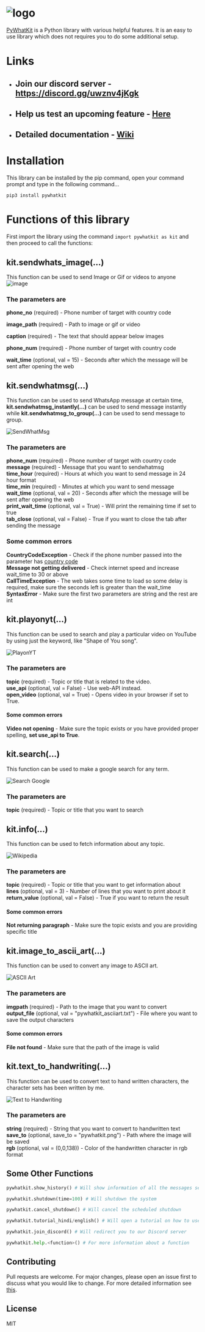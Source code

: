 
# ![logo](https://github.com/Ankit404butfound/PyWhatKit/raw/master/Images/logo.png?raw=true)

[PyWhatKit](https://pypi.org/project/pywhatkit/) is a Python library with various helpful features. It is an easy to use library which does not requires you to do some additional setup.

# Links

- ## Join our discord server - <https://discord.gg/uwznv4jKgk>

- ## Help us test an upcoming feature - [Here](https://pywhatkit.herokuapp.com/remote-kit)

- ## Detailed documentation - [Wiki](https://github.com/Ankit404butfound/PyWhatKit/wiki)

# Installation

This library can be installed by the pip command, open your command prompt and type in the following command...

`pip3 install pywhatkit`

# Functions of this library

First import the library using the command `import pywhatkit as kit` and then proceed to call the functions:
## **kit.sendwhats_image(...)**

This function can be used to send Image or Gif or videos to anyone
![image](https://user-images.githubusercontent.com/54436840/124421022-38977580-dd7e-11eb-87cd-df34811d016e.png)

### The parameters are

**phone\_no** (required) - Phone number of target with country code

**image\_path** (required) - Path to image or gif or video

**caption** (required) - The text that should appear below images

**phone\_num** (required) - Phone number of target with country code

**wait\_time** (optional, val = 15) - Seconds after which the message will be sent after opening the web


## **kit.sendwhatmsg(...)**

This function can be used to send WhatsApp message at certain time, **kit.sendwhatmsg_instantly(...)** can be used to send message instantly while **kit.sendwhatmsg_to_group(...)** can be used to send message to group.

![SendWhatMsg](https://raw.githubusercontent.com/Ankit404butfound/PyWhatKit/master/Images/sendwhatmsg.png)  

### The parameters are

**phone\_num** (required) - Phone number of target with country code  
**message** (required) - Message that you want to sendwhatmsg  
**time\_hour** (required) - Hours at which you want to send message in 24 hour format  
**time\_min** (required) - Minutes at which you want to send message  
**wait\_time** (optional, val = 20) - Seconds after which the message will be sent after opening the web  
**print\_wait_time** (optional, val = True) - Will print the remaining time if set to true  
**tab_close** (optional, val = False) - True if you want to close the tab after sending the message

### Some common errors

**CountryCodeException** - Check if the phone number passed into the parameter has [country code](https://en.wikipedia.org/wiki/List_of_country_calling_codes)  
**Message not getting delivered** - Check internet speed and increase wait\_time to 30 or above  
**CallTimeException** - The web takes some time to load so some delay is required, make sure the seconds left is greater than the wait\_time  
**SyntaxError** - Make sure the first two parameters are string and the rest are int

## **kit.playonyt(...)**

This function can be used to search and play a particular video on YouTube by using just the keyword, like "Shape of You song".  

![PlayonYT](https://raw.githubusercontent.com/Ankit404butfound/PyWhatKit/master/Images/playonyt.png)  

### The parameters are

**topic** (required) - Topic or title that is related to the video.  
**use_api** (optional, val = False) - Use web-API instead.  
**open_video** (optional, val = True) - Opens video in your browser if set to True.  

#### Some common errors

**Video not opening** - Make sure the topic exists or you have provided proper spelling, **set use_api to True**.

## **kit.search(...)**

This function can be used to make a google search for any term.  

![Search Google](https://raw.githubusercontent.com/Ankit404butfound/PyWhatKit/master/Images/search.PNG)

### The parameters are

**topic** (required) - Topic or title that you want to search

## **kit.info(...)**

This function can be used to fetch information about any topic.  

![Wikipedia](https://raw.githubusercontent.com/Ankit404butfound/PyWhatKit/master/Images/info.PNG)

### The parameters are

**topic** (required) - Topic or title that you want to get information about  
**lines** (optional, val = 3) - Number of lines that you want to print about it  
**return_value** (optional, val = False) - True if you want to return the result

#### Some common errors

**Not returning paragraph** - Make sure the topic exists and you are providing specific title

## **kit.image\_to\_ascii\_art(...)**

This function can be used to convert any image to ASCII art.  

![ASCII Art](https://raw.githubusercontent.com/Ankit404butfound/PyWhatKit/master/Images/asciiart.PNG)

### The parameters are

**imgpath** (required) - Path to the image that you want to convert  
**output\_file** (optional, val = "pywhatkit\_asciiart.txt") - File where you want to save the output characters

#### Some common errors

**File not found** - Make sure that the path of the image is valid

## **kit.text\_to\_handwriting(...)**

This function can be used to convert text to hand written characters, the character sets has been written by me.  

![Text to Handwriting](https://raw.githubusercontent.com/Ankit404butfound/PyWhatKit/master/Images/text_to_handwriting.PNG)

### The parameters are

**string** (required) - String that you want to convert to handwritten text  
**save\_to** (optional, save_to = "pywhatkit.png") - Path where the image will be saved  
**rgb** (optional, val = \(0,0,138\)) - Color of the handwritten character in rgb format

## **Some Other Functions**

```python
pywhatkit.show_history() # Will show information of all the messages sent using this library

pywhatkit.shutdown(time=100) # Will shutdown the system

pywhatkit.cancel_shutdown() # Will cancel the scheduled shutdown

pywhatkit.tutorial_hindi/english() # Will open a tutorial on how to use this library on YouTube in respective language

pywhatkit.join_discord() # Will redirect you to our Discord server

pywhatkit.help.<function>() # For more information about a function

```

## **Contributing**

Pull requests are welcome. For major changes, please open an issue first to discuss what you would like to change.
For more detailed information see [this](https://github.com/Ankit404butfound/PyWhatKit/blob/master/CONTRIBUTING.md).

## **License**

MIT
